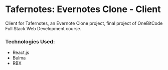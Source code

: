 # Tafernotes: Evernotes Clone - Client

Client for Tafernotes, an Evernote Clone project, final project of OneBitCode Full Stack Web Development course.

### Technologies Used:

- React.js
- Bulma
- RBX
